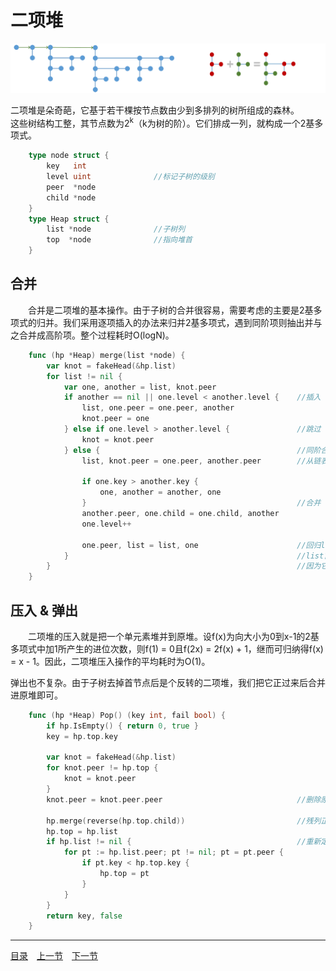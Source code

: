 # 二项堆
![](../images/BinomialHeap.png)

二项堆是朵奇葩，它基于若干棵按节点数由少到多排列的树所组成的森林。  
这些树结构工整，其节点数为2<sup>k</sup>（k为树的阶）。它们排成一列，就构成一个2基多项式。
```go
	type node struct {
		key   int
		level uint				//标记子树的级别
		peer  *node
		child *node
	}
	type Heap struct {
		list *node				//子树列
		top  *node				//指向堆首
	}
```

## 合并
　　合并是二项堆的基本操作。由于子树的合并很容易，需要考虑的主要是2基多项式的归并。我们采用逐项插入的办法来归并2基多项式，遇到同阶项则抽出并与之合并成高阶项。整个过程耗时O(logN)。
```go
	func (hp *Heap) merge(list *node) {
		var knot = fakeHead(&hp.list)
		for list != nil {
			var one, another = list, knot.peer
			if another == nil || one.level < another.level {	//插入
				list, one.peer = one.peer, another
				knot.peer = one
			} else if one.level > another.level {				//跳过
				knot = knot.peer
			} else { 											//同阶合并
				list, knot.peer = one.peer, another.peer		//从链表中脱离

				if one.key > another.key {
					one, another = another, one
				}												//合并
				another.peer, one.child = one.child, another
				one.level++

				one.peer, list = list, one 						//回归list
			}													//list首项可能是逆序项，但不影响大局
		}														//因为它不可能比knot.peer更高阶
	}
```


## 压入 & 弹出
　　二项堆的压入就是把一个单元素堆并到原堆。设f(x)为向大小为0到x-1的2基多项式中加1所产生的进位次数，则f(1) = 0且f(2x) = 2f(x) + 1，继而可归纳得f(x) = x - 1。因此，二项堆压入操作的平均耗时为O(1)。

弹出也不复杂。由于子树去掉首节点后是个反转的二项堆，我们把它正过来后合并进原堆即可。
```go
	func (hp *Heap) Pop() (key int, fail bool) {
		if hp.IsEmpty() { return 0, true }
		key = hp.top.key

		var knot = fakeHead(&hp.list)
		for knot.peer != hp.top {
			knot = knot.peer
		}
		knot.peer = knot.peer.peer								//删除原堆首节点

		hp.merge(reverse(hp.top.child))							//残列正过来，并回主堆
		hp.top = hp.list
		if hp.list != nil {										//重新定位堆首
			for pt := hp.list.peer; pt != nil; pt = pt.peer {
				if pt.key < hp.top.key {
					hp.top = pt
				}
			}
		}
		return key, false
	}
```

---
[目录](../index.md)　[上一节](06-A.md)　[下一节](06-C.md)
